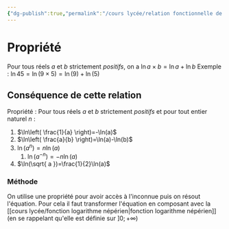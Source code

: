 ```yaml
---
{"dg-publish":true,"permalink":"/cours lycée/relation fonctionnelle de la fonction logarithme/"}
---
```




# Propriété
Pour tous réels $a$ et $b$ strictement *positifs*, on a $\ln a \times b=\ln a+\ln b$
Exemple : $\ln 45=\ln(9 \times 5)=\ln(9)+\ln(5)$
## Conséquence de cette relation
Propriété : Pour tous réels $a$ et $b$ strictement *positifs* et pour tout entier naturel $n$ :
1. $\ln\left( \frac{1}{a} \right)=-\ln(a)$
2. $\ln\left( \frac{a}{b} \right)=\ln(a)-\ln(b)$
3. $\ln(a^{n})=n\ln(a)$
	1. $\ln(a^{-n})=-n\ln(a)$
4. $\ln(\sqrt{ a })=\frac{1}{2}\ln(a)$
### Méthode
On utilise une propriété pour avoir accès à l'inconnue puis on résout l'équation.
Pour cela il faut transformer l'équation en composant avec la [[cours lycée/fonction logarithme népérien\|fonction logarithme népérien]] (en se rappelant qu'elle est définie sur $]0;+\infty$)
